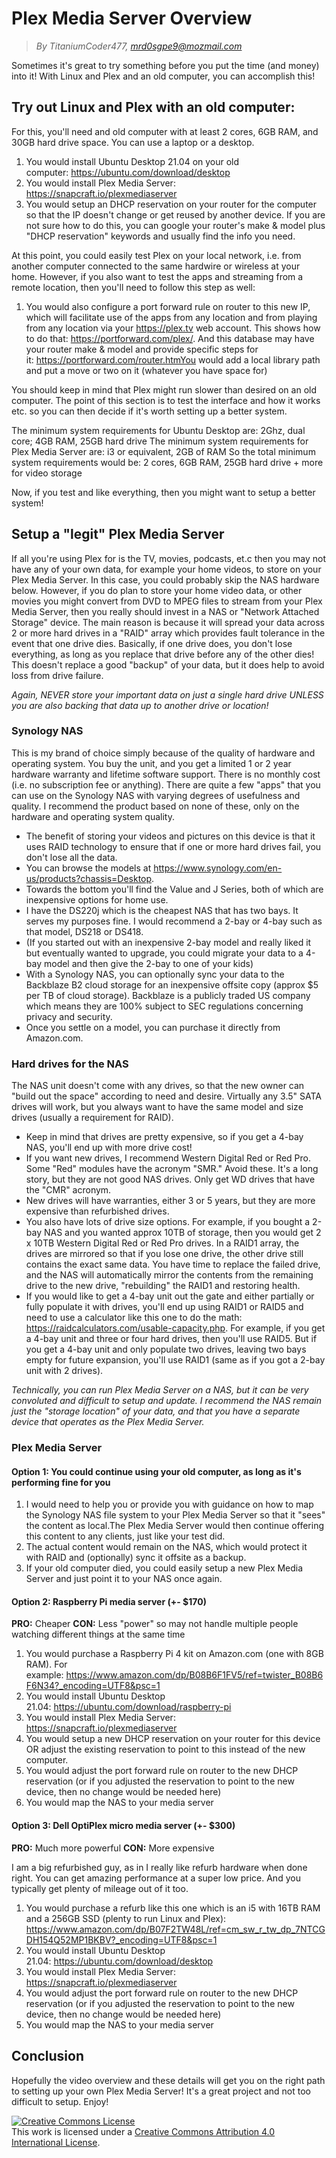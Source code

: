 # Plex Media Server Overview
> *By TitaniumCoder477, mrd0sgpe9@mozmail.com*

Sometimes it's great to try something before you put the time (and money) into it! With Linux and Plex and an old computer, you can accomplish this!

## Try out Linux and Plex with an old computer:
For this, you'll need and old computer with at least 2 cores, 6GB RAM, and 30GB hard drive space. You can use a laptop or a desktop.
1. You would install Ubuntu Desktop 21.04 on your old computer: https://ubuntu.com/download/desktop
2. You would install Plex Media Server: https://snapcraft.io/plexmediaserver
3. You would setup an DHCP reservation on your router for the computer so that the IP doesn't change or get reused by another device. If you are not sure how to do this, you can google your router's make & model plus "DHCP reservation" keywords and usually find the info you need.

At this point, you could easily test Plex on your local network, i.e. from another computer connected to the same hardwire or wireless at your home. However, if you also want to test the apps and streaming from a remote location, then you'll need to follow this step as well:
1. You would also configure a port forward rule on router to this new IP, which will facilitate use of the apps from any location and from playing from any location via your https://plex.tv web account. This shows how to do that: https://portforward.com/plex/. And this database may have your router make & model and provide specific steps for it: https://portforward.com/router.htmYou would add a local library path and put a move or two on it (whatever you have space for)

You should keep in mind that Plex might run slower than desired on an old computer. The point of this section is to test the interface and how it works etc. so you can then decide if it's worth setting up a better system.

The minimum system requirements for Ubuntu Desktop are: 2Ghz, dual core; 4GB RAM, 25GB hard drive
The minimum system requirements for Plex Media Server are: i3 or equivalent, 2GB of RAM
So the total minimum system requirements would be: 2 cores, 6GB RAM, 25GB hard drive + more for video storage

Now, if you test and like everything, then you might want to setup a better system!

## Setup a "legit" Plex Media Server

If all you're using Plex for is the TV, movies, podcasts, et.c then you may not have any of your own data, for example your home videos, to store on your Plex Media Server. In this case, you could probably skip the NAS hardware below. However, if you do plan to store your home video data, or other movies you might convert from DVD to MPEG files to stream from your Plex Media Server, then you really should invest in a NAS or "Network Attached Storage" device. The main reason is because it will spread your data across 2 or more hard drives in a "RAID" array which provides fault tolerance in the event that one drive dies. Basically, if one drive does, you don't lose everything, as long as you replace that drive before any of the other dies! This doesn't replace a good "backup" of your data, but it does help to avoid loss from drive failure.

*Again, NEVER store your important data on just a single hard drive UNLESS you are also backing that data up to another drive or location!*

### Synology NAS
This is my brand of choice simply because of the quality of hardware and operating system. You buy the unit, and you get a limited 1 or 2 year hardware warranty and lifetime software support. There is no monthly cost (i.e. no subscription fee or anything). There are quite a few "apps" that you can use on the Synology NAS with varying degrees of usefulness and quality. I recommend the product based on none of these, only on the hardware and operating system quality.

- The benefit of storing your videos and pictures on this device is that it uses RAID technology to ensure that if one or more hard drives fail, you don't lose all the data.
- You can browse the models at https://www.synology.com/en-us/products?chassis=Desktop.
- Towards the bottom you'll find the Value and J Series, both of which are inexpensive options for home use.
- I have the DS220j which is the cheapest NAS that has two bays. It serves my purposes fine. I would recommend a 2-bay or 4-bay such as that model, DS218 or DS418.
- (If you started out with an inexpensive 2-bay model and really liked it but eventually wanted to upgrade, you could migrate your data to a 4-bay model and then give the 2-bay to one of your kids)
- With a Synology NAS, you can optionally sync your data to the Backblaze B2 cloud storage for an inexpensive offsite copy (approx $5 per TB of cloud storage). Backblaze is a publicly traded US company which means they are 100% subject to SEC regulations concerning privacy and security.
- Once you settle on a model, you can purchase it directly from Amazon.com.

### Hard drives for the NAS
The NAS unit doesn't come with any drives, so that the new owner can "build out the space" according to need and desire. Virtually any 3.5" SATA drives will work, but you always want to have the same model and size drives (usually a requirement for RAID).
- Keep in mind that drives are pretty expensive, so if you get a 4-bay NAS, you'll end up with more drive cost!
- If you want new drives, I recommend Western Digital Red or Red Pro. Some "Red" modules have the acronym "SMR." Avoid these. It's a long story, but they are not good NAS drives. Only get WD drives that have the "CMR" acronym.
- New drives will have warranties, either 3 or 5 years, but they are more expensive than refurbished drives.
- You also have lots of drive size options. For example, if you bought a 2-bay NAS and you wanted approx 10TB of storage, then you would get 2 x 10TB Western Digital Red or Red Pro drives. In a RAID1 array, the drives are mirrored so that if you lose one drive, the other drive still contains the exact same data. You have time to replace the failed drive, and the NAS will automatically mirror the contents from the remaining drive to the new drive, "rebuilding" the RAID1 and restoring health.
- If you would like to get a 4-bay unit out the gate and either partially or fully populate it with drives, you'll end up using RAID1 or RAID5 and need to use a calculator like this one to do the math: https://raidcalculators.com/usable-capacity.php. For example, if you get a 4-bay unit and three or four hard drives, then you'll use RAID5. But if you get a 4-bay unit and only populate two drives, leaving two bays empty for future expansion, you'll use RAID1 (same as if you got a 2-bay unit with 2 drives).

*Technically, you can run Plex Media Server on a NAS, but it can be very convoluted and difficult to setup and update. I recommend the NAS remain just the "storage location" of your data, and that you have a separate device that operates as the Plex Media Server.*

### Plex Media Server
#### Option 1: You could continue using your old computer, as long as it's performing fine for you
1. I would need to help you or provide you with guidance on how to map the Synology NAS file system to your Plex Media Server so that it "sees" the content as local.The Plex Media Server would then continue offering this content to any clients, just like your test did.
2. The actual content would remain on the NAS, which would protect it with RAID and (optionally) sync it offsite as a backup.
3. If your old computer died, you could easily setup a new Plex Media Server and just point it to your NAS once again.

#### Option 2: Raspberry Pi media server (+- $170)
**PRO:** Cheaper
**CON:** Less "power" so may not handle multiple people watching different things at the same time
1. You would purchase a Raspberry Pi 4 kit on Amazon.com (one with 8GB RAM). For example: https://www.amazon.com/dp/B08B6F1FV5/ref=twister_B08B6F6N34?_encoding=UTF8&psc=1
2. You would install Ubuntu Desktop 21.04: https://ubuntu.com/download/raspberry-pi
3. You would install Plex Media Server: https://snapcraft.io/plexmediaserver
4. You would setup a new DHCP reservation on your router for this device OR adjust the existing reservation to point to this instead of the new computer.
5. You would adjust the port forward rule on router to the new DHCP reservation (or if you adjusted the reservation to point to the new device, then no change would be needed here)
6. You would map the NAS to your media server

#### Option 3: Dell OptiPlex micro media server (+- $300)
**PRO:** Much more powerful
**CON:** More expensive

I am a big refurbished guy, as in I really like refurb hardware when done right. You can get amazing performance at a super low price. And you typically get plenty of mileage out of it too.

1. You would purchase a refurb like this one which is an i5 with 16TB RAM and a 256GB SSD (plenty to run Linux and Plex): https://www.amazon.com/dp/B07F2TW48L/ref=cm_sw_r_tw_dp_7NTCGDH154Q52MP1BKBV?_encoding=UTF8&psc=1
2. You would install Ubuntu Desktop 21.04: https://ubuntu.com/download/desktop
3. You would install Plex Media Server: https://snapcraft.io/plexmediaserver
4. You would adjust the port forward rule on router to the new DHCP reservation (or if you adjusted the reservation to point to the new device, then no change would be needed here)
5. You would map the NAS to your media server

## Conclusion

Hopefully the video overview and these details will get you on the right path to setting up your own Plex Media Server! It's a great project and not too difficult to setup. Enjoy!

<a rel="license" href="http://creativecommons.org/licenses/by/4.0/"><img alt="Creative Commons License" style="border-width:0" src="https://i.creativecommons.org/l/by/4.0/88x31.png" /></a><br />This work is licensed under a <a rel="license" href="http://creativecommons.org/licenses/by/4.0/">Creative Commons Attribution 4.0 International License</a>.
